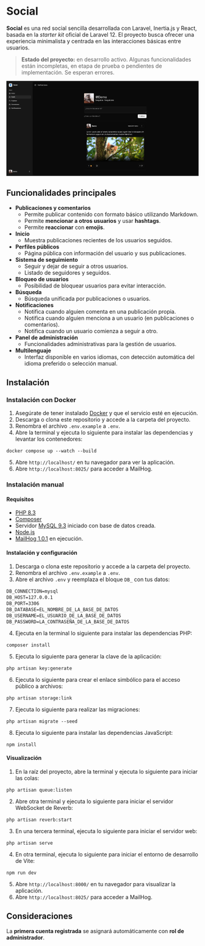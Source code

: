 # Social

**Social** es una red social sencilla desarrollada con Laravel, Inertia.js y React, basada en la _starter kit_ oficial de Laravel 12. El proyecto busca ofrecer una experiencia minimalista y centrada en las interacciones básicas entre usuarios.

> **Estado del proyecto:** en desarrollo activo. Algunas funcionalidades están incompletas, en etapa de prueba o pendientes de implementación. Se esperan errores.

![Captura de pantalla de la aplicación](screenshot.png)

## Funcionalidades principales

- **Publicaciones y comentarios**
    - Permite publicar contenido con formato básico utilizando Markdown.
    - Permite **mencionar a otros usuarios** y usar **hashtags**.
    - Permite **reaccionar** con **emojis**.
- **Inicio**
    - Muestra publicaciones recientes de los usuarios seguidos.
- **Perfiles públicos**
    - Página pública con información del usuario y sus publicaciones.
- **Sistema de seguimiento**
    - Seguir y dejar de seguir a otros usuarios.
    - Listado de seguidores y seguidos.
- **Bloqueo de usuarios**
    - Posibilidad de bloquear usuarios para evitar interacción.
- **Búsqueda**
    - Búsqueda unificada por publicaciones o usuarios.
- **Notificaciones**
    - Notifica cuando alguien comenta en una publicación propia.
    - Notifica cuando alguien menciona a un usuario (en publicaciones o comentarios).
    - Notifica cuando un usuario comienza a seguir a otro.
- **Panel de administración**
    - Funcionalidades administrativas para la gestión de usuarios.
- **Multilenguaje**
    - Interfaz disponible en varios idiomas, con detección automática del idioma preferido o selección manual.

## Instalación

### Instalación con Docker

1. Asegúrate de tener instalado [Docker](https://www.docker.com/products/docker-desktop/) y que el servicio esté en ejecución.
2. Descarga o clona este repositorio y accede a la carpeta del proyecto.
3. Renombra el archivo `.env.example` a `.env`.
4. Abre la terminal y ejecuta lo siguiente para instalar las dependencias y levantar los contenedores:

```
docker compose up --watch --build
```

5. Abre `http://localhost/` en tu navegador para ver la aplicación.
6. Abre `http://localhost:8025/` para acceder a MailHog.

### Instalación manual

#### Requisitos

- [PHP 8.3](https://www.php.net/downloads)
- [Composer](https://getcomposer.org/download/)
- Servidor [MySQL 9.3](https://dev.mysql.com/downloads/mysql/) iniciado con base de datos creada.
- [Node.js](https://nodejs.org/es/download)
- [MailHog 1.0.1](https://github.com/mailhog/MailHog/releases/tag/v1.0.1) en ejecución.

#### Instalación y configuración

1. Descarga o clona este repositorio y accede a la carpeta del proyecto.
2. Renombra el archivo `.env.example` a `.env`.
3. Abre el archivo `.env` y reemplaza el bloque `DB_` con tus datos:

```
DB_CONNECTION=mysql
DB_HOST=127.0.0.1
DB_PORT=3306
DB_DATABASE=EL_NOMBRE_DE_LA_BASE_DE_DATOS
DB_USERNAME=EL_USUARIO_DE_LA_BASE_DE_DATOS
DB_PASSWORD=LA_CONTRASEÑA_DE_LA_BASE_DE_DATOS
```

4. Ejecuta en la terminal lo siguiente para instalar las dependencias PHP:

```
composer install
```

5. Ejecuta lo siguiente para generar la clave de la aplicación:

```
php artisan key:generate
```

6. Ejecuta lo siguiente para crear el enlace simbólico para el acceso público a archivos:

```
php artisan storage:link
```

7. Ejecuta lo siguiente para realizar las migraciones:

```
php artisan migrate --seed
```

8. Ejecuta lo siguiente para instalar las dependencias JavaScript:

```
npm install
```

#### Visualización

1. En la raíz del proyecto, abre la terminal y ejecuta lo siguiente para iniciar las colas:

```
php artisan queue:listen
```

2. Abre otra terminal y ejecuta lo siguiente para iniciar el servidor WebSocket de Reverb:

```
php artisan reverb:start
```

3. En una tercera terminal, ejecuta lo siguiente para iniciar el servidor web:

```
php artisan serve
```

4. En otra terminal, ejecuta lo siguiente para iniciar el entorno de desarrollo de Vite:

```
npm run dev
```

5. Abre `http://localhost:8000/` en tu navegador para visualizar la aplicación.
6. Abre `http://localhost:8025/` para acceder a MailHog.

## Consideraciones

La **primera cuenta registrada** se asignará automáticamente con **rol de administrador**.
